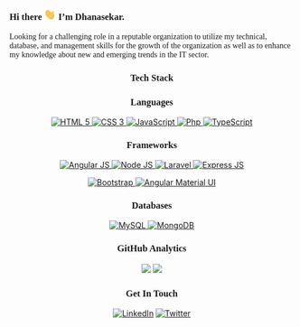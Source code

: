 <h3 style=" font-family: 'Tahoma';"><b>Hi there <img src="https://raw.githubusercontent.com/ABSphreak/ABSphreak/master/gifs/Hi.gif" width="21px"> I’m Dhanasekar.</b></h3>
<p style=" font-family: 'Tahoma';">Looking for a challenging role in a reputable organization to utilize my technical, database, and management skills for the growth of the organization as well as to enhance my knowledge about new and emerging trends in the IT sector.
</p>
<h3 align="center" style=" font-family: 'Tahoma';"><b>Tech Stack</b></h3>

<h3 align="center" style=" font-family: 'Tahoma';"><b>Languages</b></h3>

<p align="center">
    <a href="">
        <img src="https://img.shields.io/badge/HTML5-E34F26?style=for-the-badge&logo=html5&logoColor=white" alt="HTML 5" />
    </a>
    <a href="">
        <img src="https://img.shields.io/badge/CSS3-1572B6?style=for-the-badge&logo=css3&logoColor=white" alt="CSS 3" />
    </a>
    <a href="">
        <img src="https://img.shields.io/badge/JavaScript-F7DF1E?style=for-the-badge&logo=javascript&logoColor=black" alt="JavaScript" />
    </a>
    <a href="">
        <img src="https://img.shields.io/badge/PHP-777BB4?style=for-the-badge&logo=php&logoColor=white" alt="Php" />
    </a>
    <a href="">
        <img src="https://img.shields.io/badge/TypeScript-blue?style=for-the-badge&logo=typescript&logoColor=blue" alt="TypeScript" />
    </a>
</p>

<h3 align="center" style=" font-family: 'Tahoma';"><b>Frameworks</b></h3>

<p align="center">
    <a href="">
        <img src="https://img.shields.io/badge/-Angular%20Js-red?style=for-the-badge&logo=angular.js&logoColor=white" alt="Angular JS" />
    </a>
    <a href="">
        <img src="https://img.shields.io/badge/Node.js-43853D?style=for-the-badge&logo=node.js&logoColor=white" alt="Node JS" />
    </a>
    <a href="">
        <img src="https://img.shields.io/badge/Laravel-FF2D20?style=for-the-badge&logo=laravel&logoColor=white" alt="Laravel" />
    </a>
    <a href="">
        <img src="https://img.shields.io/badge/express-000000?style=for-the-badge&logo=express&logoColor=white" alt="Express JS" />
    </a>
</p>

<p align="center">
    <a href="">
        <img src="https://img.shields.io/badge/Bootstrap-563D7C?style=for-the-badge&logo=bootstrap&logoColor=white" alt="Bootstrap" />
    </a>
    <a href="">
        <img src="https://img.shields.io/badge/Angular Material UI -38B2AC?style=for-the-badge&logo=Angular-Material-UI&logoColor=white" alt="Angular Material UI" />
    </a>
</p>

<h3 align="center" style=" font-family: 'Tahoma';"><b>Databases</b></h3>

<p align="center">
    <a href="">
        <img src="https://img.shields.io/badge/MySQL-00000F?style=for-the-badge&logo=mysql&logoColor=blue" alt="MySQL" />
    </a>
    <a href="">
        <img src="https://img.shields.io/badge/MongoDB-4EA94B?style=for-the-badge&logo=mongodb&logoColor=white" alt="MongoDB" />
    </a>
</p>



<h3 align="center" style=" font-family: 'Tahoma';"><b>GitHub Analytics</b></h3>

<p align="center" style=" font-family: 'Tahoma';">
<img height="180em" src="https://github-readme-stats.vercel.app/api?username=dhanasekar-selvam&show_icons=true&theme=dark&include_all_commits=true&count_private=true" />
<img height="180em" src="https://github-readme-stats-eight-theta.vercel.app/api/top-langs/?username=dhanasekar-selvam&layout=compact&langs_count=8&theme=dark"/>
</p>

<h3 align="center" style=" font-family: 'Tahoma';"><b>Get In Touch</b></h3>

<p align="center">
	<a href="https://www.linkedin.com/in/dhanasekar-selvam-161a68192/"><img src="https://img.icons8.com/bubbles/50/000000/linkedin.png" alt="LinkedIn"/></a>
	<a href="https://twitter.com/Dhanase48361399"><img src="https://img.icons8.com/bubbles/50/000000/twitter.png" alt="Twitter"/></a>
</p>




